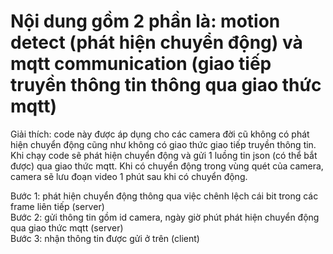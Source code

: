 # Nội dung gồm 2 phần là: motion detect (phát hiện chuyển động) và mqtt communication (giao tiếp truyền thông tin thông qua giao thức mqtt)  

Giải thích: code này được áp dụng cho các camera đời cũ không có phát hiện chuyển động cũng như không có giao thức giao tiếp truyền thông tin. Khi chạy code sẽ phát hiện chuyển động và gửi 1 luồng tin json (có thể bắt được) qua giao thức mqtt. Khi có chuyển động trong vùng quét của camera, camera sẽ lưu đoạn video 1 phút sau khi có chuyển động.  
  
Bước 1: phát hiện chuyển động thông qua việc chênh lệch cái bit trong các frame liên tiếp (server)  
Bước 2: gửi thông tin gồm id camera, ngày giờ phút phát hiện chuyển động qua giao thức mqtt (server)  
Bước 3: nhận thông tin được gửi ở trên (client)

